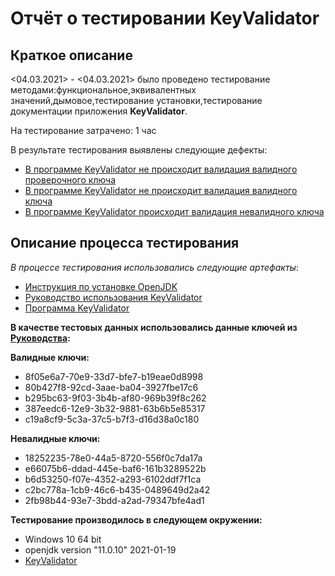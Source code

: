 # Отчёт о тестировании KeyValidator

## Краткое описание

<04.03.2021> - <04.03.2021> было проведено тестирование методами:функциональное,эквивалентных значений,дымовое,тестирование установки,тестирование документации приложения **KeyValidator**.

На тестирование затрачено: 1 час

В результате тестирования выявлены следующие дефекты:
* [В программе KeyValidator не происходит валидация валидного проверочного ключа](https://github.com/jukkty/java1.2/issues/1)
* [В программе KeyValidator не происходит валидация валидного ключа](https://github.com/jukkty/java1.2/issues/3)
* [В программе KeyValidator происходит валидация невалидного ключа](https://github.com/jukkty/java1.2/issues/4)

## Описание процесса тестирования

*В процессе тестирования использовались следующие артефакты*:
* [Инструкция по установке OpenJDK](https://github.com/netology-code/javaqa-homeworks/blob/master/intro/openjdk11-manual.md)
* [Руководство использования KeyValidator](https://github.com/netology-code/javaqa-homeworks/blob/master/intro/user-manual.md)
* [Программа KeyValidator](https://github.com/netology-code/javaqa-homeworks/blob/master/intro/artifacts/KeyValidator.class)

**В качестве тестовых данных использовались данные ключей из [Руководства](https://github.com/netology-code/javaqa-homeworks/blob/master/intro/user-manual.md):**

**Валидные ключи:**
* 8f05e6a7-70e9-33d7-bfe7-b19eae0d8998
* 80b427f8-92cd-3aae-ba04-3927fbe17c6
* b295bc63-9f03-3b4b-af80-969b39f8c262
* 387eedc6-12e9-3b32-9881-63b6b5e85317
* c19a8cf9-5c3a-37c5-b7f3-d16d38a0c180

**Невалидные ключи:**
* 18252235-78e0-44a5-8720-556f0c7da17a
* e66075b6-ddad-445e-baf6-161b3289522b
* b6d53250-f07e-4352-a293-6102ddf7f1ca
* c2bc778a-1cb9-46c6-b435-0489649d2a42
* 2fb98b44-93e7-3bdd-a2ad-79347bfe4ad1


**Тестирование производилось в следующем окружении:**
* Windows 10 64 bit
* openjdk version "11.0.10" 2021-01-19
* [KeyValidator](https://github.com/netology-code/javaqa-homeworks/blob/master/intro/artifacts/KeyValidator.class)
